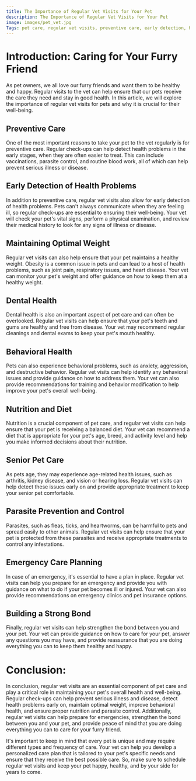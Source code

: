 ```yaml
---
title: The Importance of Regular Vet Visits for Your Pet
description: The Importance of Regular Vet Visits for Your Pet
image: images/pet_vet.jpg
Tags: pet care, regular vet visits, preventive care, early detection, health problems, optimal weight, dental health, behavioral health, nutrition, senior pet care, parasite prevention, emergency care planning, strong bond, personalized care plan.
---
```


# Introduction: Caring for Your Furry Friend
As pet owners, we all love our furry friends and want them to be healthy and happy. Regular visits to the vet can help ensure that our pets receive the care they need and stay in good health. In this article, we will explore the importance of regular vet visits for pets and why it is crucial for their well-being.

## Preventive Care
One of the most important reasons to take your pet to the vet regularly is for preventive care. Regular check-ups can help detect health problems in the early stages, when they are often easier to treat. This can include vaccinations, parasite control, and routine blood work, all of which can help prevent serious illness or disease.

## Early Detection of Health Problems
In addition to preventive care, regular vet visits also allow for early detection of health problems. Pets can't always communicate when they are feeling ill, so regular check-ups are essential to ensuring their well-being. Your vet will check your pet's vital signs, perform a physical examination, and review their medical history to look for any signs of illness or disease.

## Maintaining Optimal Weight
Regular vet visits can also help ensure that your pet maintains a healthy weight. Obesity is a common issue in pets and can lead to a host of health problems, such as joint pain, respiratory issues, and heart disease. Your vet can monitor your pet's weight and offer guidance on how to keep them at a healthy weight.

## Dental Health
Dental health is also an important aspect of pet care and can often be overlooked. Regular vet visits can help ensure that your pet's teeth and gums are healthy and free from disease. Your vet may recommend regular cleanings and dental exams to keep your pet's mouth healthy.

## Behavioral Health
Pets can also experience behavioral problems, such as anxiety, aggression, and destructive behavior. Regular vet visits can help identify any behavioral issues and provide guidance on how to address them. Your vet can also provide recommendations for training and behavior modification to help improve your pet's overall well-being.

## Nutrition and Diet
Nutrition is a crucial component of pet care, and regular vet visits can help ensure that your pet is receiving a balanced diet. Your vet can recommend a diet that is appropriate for your pet's age, breed, and activity level and help you make informed decisions about their nutrition.

## Senior Pet Care
As pets age, they may experience age-related health issues, such as arthritis, kidney disease, and vision or hearing loss. Regular vet visits can help detect these issues early on and provide appropriate treatment to keep your senior pet comfortable.

## Parasite Prevention and Control
Parasites, such as fleas, ticks, and heartworms, can be harmful to pets and spread easily to other animals. Regular vet visits can help ensure that your pet is protected from these parasites and receive appropriate treatments to control any infestations.

## Emergency Care Planning
In case of an emergency, it's essential to have a plan in place. Regular vet visits can help you prepare for an emergency and provide you with guidance on what to do if your pet becomes ill or injured. Your vet can also provide recommendations on emergency clinics and pet insurance options.

## Building a Strong Bond
Finally, regular vet visits can help strengthen the bond between you and your pet. Your vet can provide guidance on how to care for your pet, answer any questions you may have, and provide reassurance that you are doing everything you can to keep them healthy and happy.

# Conclusion:
In conclusion, regular vet visits are an essential component of pet care and play a critical role in maintaining your pet's overall health and well-being. Regular check-ups can help prevent serious illness and disease, detect health problems early on, maintain optimal weight, improve behavioral health, and ensure proper nutrition and parasite control. Additionally, regular vet visits can help prepare for emergencies, strengthen the bond between you and your pet, and provide peace of mind that you are doing everything you can to care for your furry friend.

It's important to keep in mind that every pet is unique and may require different types and frequency of care. Your vet can help you develop a personalized care plan that is tailored to your pet's specific needs and ensure that they receive the best possible care. So, make sure to schedule regular vet visits and keep your pet happy, healthy, and by your side for years to come.
